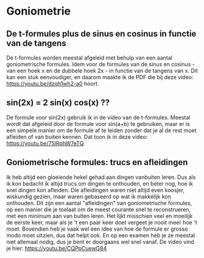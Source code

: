 # Goniometrie

## De t-formules plus de sinus en cosinus in functie van de tangens
De t-formules worden meestal afgeleid met behulp van een aantal goniometrische formules. Idem voor de formules van de sinus en cosinus - van een hoek x en de dubbele hoek 2x - in functie van de tangens van x. Dit kan een stuk eenvoudiger, en daarom maakte ik de PDF die bij deze video: https://youtu.be/dzqh1wh2-a0 hoort. 

## sin(2x) = 2 sin(x) cos(x) ??
De formule voor sin(2x) gebruik ik in de video van de t-formules. Meestal wordt dat afgeleid door de formule voor sin(a+b) te gebruiken, maar er is een simpele manier om de formule af te leiden zonder dat je al de rest moet afleiden of van buiten kennen. Dat toon ik in deze video: https://youtu.be/75IRphW7eTQ.

## Goniometrische formules: trucs en afleidingen
Ik heb altijd een gloeiende hekel gehad aan dingen vanbuiten leren. Dus als ik kon bedacht ik altijd trucs om dingen te onthouden, en beter nog, hoe ik snel dingen kon afleiden. Die afleidingen waren niet altijd even koosjer, wiskundig gezien, maar waren gebaseerd op wat ik makkelijk kon onthouden. 
Dit zijn een aantal "afleidingen" van goniometrische formules, op een manier die je toelaat om de meest courante snel te reconstrueren, met een minimum aan van buiten leren. Het lijkt misschien veel en moeilijk de eerste keer, maar als je 't een paar keer doet vergeet je nooit meer hoe 't moet. Bovendien heb je vaak wel een idee van hoe de formule er grosso modo moet uitzien, dus dat helpt ook. En op een examen heb je ze meestal niet allemaal nodig, dus je bent er doorgaans wel snel vanaf.
De video vind je hier: https://youtu.be/CQPpCuewG84
